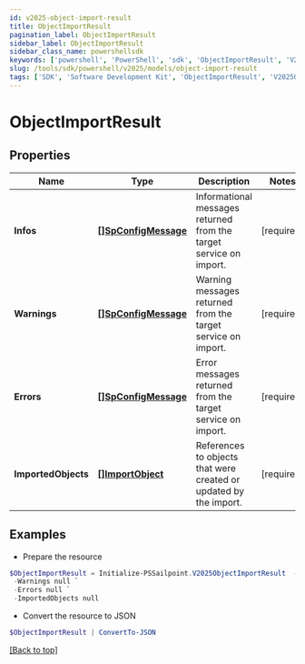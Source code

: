 ```yaml
---
id: v2025-object-import-result
title: ObjectImportResult
pagination_label: ObjectImportResult
sidebar_label: ObjectImportResult
sidebar_class_name: powershellsdk
keywords: ['powershell', 'PowerShell', 'sdk', 'ObjectImportResult', 'V2025ObjectImportResult'] 
slug: /tools/sdk/powershell/v2025/models/object-import-result
tags: ['SDK', 'Software Development Kit', 'ObjectImportResult', 'V2025ObjectImportResult']
---
```



# ObjectImportResult

## Properties

Name | Type | Description | Notes
------------ | ------------- | ------------- | -------------
**Infos** | [**[]SpConfigMessage**](sp-config-message) | Informational messages returned from the target service on import. | [required]
**Warnings** | [**[]SpConfigMessage**](sp-config-message) | Warning messages returned from the target service on import. | [required]
**Errors** | [**[]SpConfigMessage**](sp-config-message) | Error messages returned from the target service on import. | [required]
**ImportedObjects** | [**[]ImportObject**](import-object) | References to objects that were created or updated by the import. | [required]

## Examples

- Prepare the resource
```powershell
$ObjectImportResult = Initialize-PSSailpoint.V2025ObjectImportResult  -Infos null `
 -Warnings null `
 -Errors null `
 -ImportedObjects null
```

- Convert the resource to JSON
```powershell
$ObjectImportResult | ConvertTo-JSON
```


[[Back to top]](#) 

